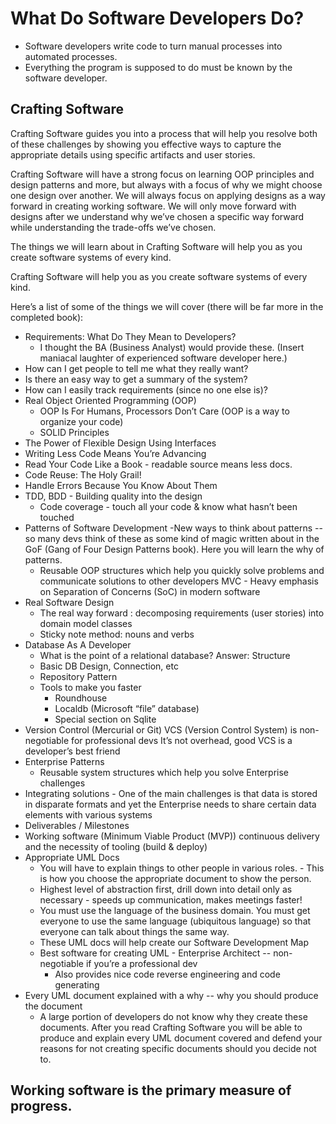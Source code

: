 # What Do Software Developers Do?
*   Software developers write code to turn manual processes into automated processes.
*   Everything the program is supposed to do must be known by the software developer.

## Crafting Software

Crafting Software guides you into a process that will help you resolve both of these challenges by showing you effective ways to capture the appropriate details using specific artifacts and user stories.

Crafting Software will have a strong focus on learning OOP principles and design patterns and more, but always with a focus of why we might choose one design over another. We will always focus on applying designs as a way forward in creating working software. We will only move forward with designs after we understand why we’ve chosen a specific way forward while understanding the trade-offs we’ve chosen.

The things we will learn about in Crafting Software will help you as you create software systems of every kind.

Crafting Software will help you as you create software systems of every kind.

Here’s a list of some of the things we will cover (there will be far more in the completed book):

- Requirements: What Do They Mean to Developers?
  - I thought the BA (Business Analyst) would provide these. (Insert maniacal laughter of experienced software developer here.)
- How can I get people to tell me what they really want?
- Is there an easy way to get a summary of the system?
- How can I easily track requirements (since no one else is)?
- Real Object Oriented Programming (OOP)
  - OOP Is For Humans, Processors Don’t Care (OOP is a way to organize your code)
  - SOLID Principles
- The Power of Flexible Design Using Interfaces
- Writing Less Code Means You’re Advancing
- Read Your Code Like a Book - readable source means less docs.
- Code Reuse: The Holy Grail!
- Handle Errors Because You Know About Them
- TDD, BDD - Building quality into the design
  - Code coverage - touch all your code & know what hasn’t been touched
- Patterns of Software Development
  -New ways to think about patterns -- so many devs think of these as some kind of magic written about in the GoF (Gang of Four Design Patterns book). Here you will learn the why of patterns.
  - Reusable OOP structures which help you quickly solve problems and communicate solutions to other developers MVC - Heavy emphasis on Separation of Concerns (SoC) in modern software
- Real Software Design
  - The real way forward : decomposing requirements (user stories) into domain model classes
  - Sticky note method: nouns and verbs
- Database As A Developer
  - What is the point of a relational database? Answer: Structure
  - Basic DB Design, Connection, etc
  - Repository Pattern
  - Tools to make you faster
    - Roundhouse
    - Localdb (Microsoft “file” database)
    - Special section on Sqlite
- Version Control (Mercurial or Git)
VCS (Version Control System) is non-negotiable for professional devs It’s not overhead, good VCS is a developer’s best friend
- Enterprise Patterns
    - Reusable system structures which help you solve Enterprise challenges
- Integrating solutions - One of the main challenges is that data is stored in disparate formats and yet the Enterprise needs to share certain data elements with various systems
- Deliverables / Milestones
- Working software (Minimum Viable Product (MVP))
continuous delivery and the necessity of tooling (build & deploy)
- Appropriate UML Docs
    - You will have to explain things to other people in various roles. - This is how you choose the appropriate document to show the person.
    - Highest level of abstraction first, drill down into detail only as necessary - speeds up communication, makes meetings faster!
    - You must use the language of the business domain. You must get everyone to use the same language (ubiquitous language) so that everyone can talk about things the same way.
    - These UML docs will help create our Software Development Map
    - Best software for creating UML - Enterprise Architect -- non-negotiable if you’re a professional dev
        - Also provides nice code reverse engineering and code generating
- Every UML document explained with a why -- why you should produce the document
    - A large portion of developers do not know why they create these documents. After you read Crafting Software you will be able to produce and explain every UML document covered and defend your reasons for not creating specific documents should you decide not to.


## Working software is the primary measure of progress.
